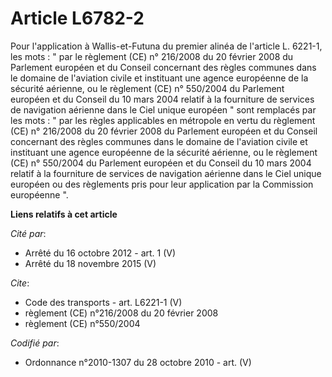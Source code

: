 # Article L6782-2

Pour l'application à Wallis-et-Futuna du premier alinéa de l'article L. 6221-1, les mots : " par le règlement (CE) n°
216/2008 du 20 février 2008 du Parlement européen et du Conseil concernant des règles communes dans le domaine de l'aviation
civile et instituant une agence européenne de la sécurité aérienne, ou le règlement (CE) n° 550/2004 du Parlement européen et
du Conseil du 10 mars 2004 relatif à la fourniture de services de navigation aérienne dans le Ciel unique européen " sont
remplacés par les mots : " par les règles applicables en métropole en vertu du règlement (CE) n° 216/2008 du 20 février 2008
du Parlement européen et du Conseil concernant des règles communes dans le domaine de l'aviation civile et instituant une
agence européenne de la sécurité aérienne, ou le règlement (CE) n° 550/2004 du Parlement européen et du Conseil du 10 mars
2004 relatif à la fourniture de services de navigation aérienne dans le Ciel unique européen ou des règlements pris pour leur
application par la Commission européenne ".

**Liens relatifs à cet article**

_Cité par_:

  - Arrêté du 16 octobre 2012 - art. 1 (V)
  - Arrêté du 18 novembre 2015 (V)

_Cite_:

  - Code des transports - art. L6221-1 (V)
  - règlement (CE) n°216/2008 du 20 février 2008
  - règlement (CE) n°550/2004

_Codifié par_:

  - Ordonnance n°2010-1307 du 28 octobre 2010 - art. (V)
